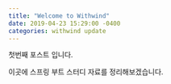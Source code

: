 ```yaml
---
title: "Welcome to Withwind"
date: 2019-04-23 15:29:00 -0400
categories: withwind update
---
```

첫번째 포스트 입니다.

이곳에 스프링 부트 스터디 자료를 정리해보겠습니다.
